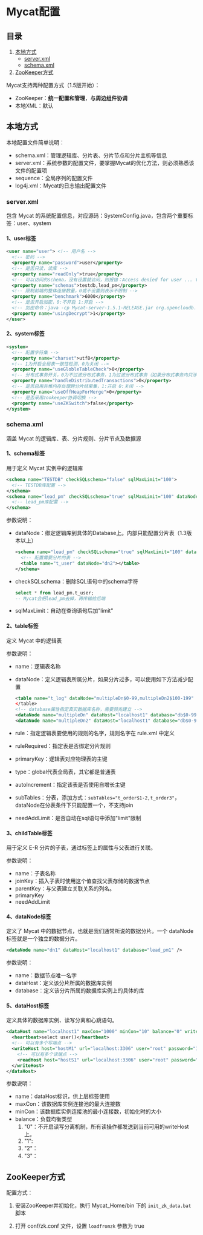 # Mycat配置

## 目录

1. [本地方式](#本地方式)
   - [server.xml](#server.xml)
   - [schema.xml](#schema.xml)
2. [ZooKeeper方式](#ZooKeeper方式)

Mycat支持两种配置方式（1.5版开始）：

- ZooKeeper：**统一配置和管理**，**与周边组件协调**
- 本地XML：默认

## 本地方式

本地配置文件简单说明：

- schema.xml：管理逻辑库、分片表、分片节点和分片主机等信息
- server.xml：系统参数的配置文件，要掌握Mycat的优化方法，则必须熟悉该文件的配置项
- sequence：全局序列的配置文件
- log4j.xml：Mycat的日志输出配置文件

### server.xml

包含 Mycat 的系统配置信息，对应源码：SystemConfig.java，包含两个重要标签：user、system

#### 1、user标签

```xml
<user name="user"> <!-- 用户名 -->
  <!-- 密码 -->
  <property name="password">user</property>
  <!-- 是否只读，读库 -->
  <property name="readOnly">true</property>
  <!-- 可以访问的schema，没有设置就访问，则报错：Access denied for user ... to database ... -->
  <property name="schemas">testdb,lead_pm</property>
  <!-- 限制前端的整体连接数量，0或不设置则表示不限制 -->
  <property name="benchmark">6000</property>
  <!-- 是否开启加密，0:不开启 1:开启 -->
  <!-- 加密命令：java -cp Mycat-server-1.5.1-RELEASE.jar org.opencloudb.util.DecryptUtil 0:user:password -->
  <property name="usingDecrypt">1</property>
</user>
```

#### 2、system标签

```xml
<system>
  <!-- 配置字符集 -->
  <property name="charset">utf8</property>
  <!-- 1为开启全局表一致性检测、0为关闭 -->
  <property name="useGlobleTableCheck">0</property>
  <!-- 分布式事务开关，0为不过滤分布式事务，1为过滤分布式事务（如果分布式事务内只涉及全局表，则不过滤），2为不过滤分布式事务，但是记录分布式事务日志。主要用于控制是否允许跨库事务 -->
  <property name="handleDistributedTransactions">0</property>
  <!-- 是否启用非堆内存处理跨分片结果集，1:开启 0:关闭 -->
  <property name="useOffHeapForMerge">0</property>
  <!-- 是否采用zookeeper协调切换 -->
  <property name="useZKSwitch">false</property>
</system>
```

### schema.xml

涵盖 Mycat 的逻辑库、表、分片规则、分片节点及数据源

#### 1、schema标签

用于定义 Mycat 实例中的逻辑库

```xml
<schema name="TESTDB" checkSQLschema="false" sqlMaxLimit="100">
  <!-- TESTDB库配置 -->
</schema>
<schema name="lead_pm" checkSQLschema="true" sqlMaxLimit="100" dataNode="dn1">
  <!-- lead_pm库配置 -->
</schema>
```

参数说明：

- dataNode：绑定逻辑库到具体的Database上。内部只能配置分片表（1.3版本以上）
  
  ```xml
  <schema name="lead_pm" checkSQLschema="true" sqlMaxLimit="100" dataNode="dn1">
    <!-- 配置需要分片的表 -->
    <table name="t_user" dataNode="dn2"></table>
  </schema>
  ```

- checkSQLschema：删除SQL语句中的schema字符

  ```sql
  select * from lead_pm.t_user;
  -- Mycat会把lead_pm去掉，再传输给后端
  ```

- sqlMaxLimit：自动在查询语句后加"limit"

#### 2、table标签

定义 Mycat 中的逻辑表

参数说明：

- name：逻辑表名称
- dataNode：定义逻辑表所属分片，如果分片过多，可以使用如下方法减少配置

  ```xml
  <table name="t_log" dataNode="multipleDn$0-99,multipleDn2$100-199" rule="auto-sharding-long" />
  </table>
  <!-- database属性指定真实数据库名称，需要预先建立 -->
  <dataNode name="multipleDn" dataHost="localhost1" database="db$0-99" />
  <dataNode name="multipleDn2" dataHost="localhost1" database="db$0-99" />
  ```

- rule：指定逻辑表要使用的规则的名字，规则名字在 rule.xml 中定义
- ruleRequired：指定表是否绑定分片规则
- primaryKey：逻辑表对应物理表的主键
- type：global代表全局表，其它都是普通表
- autoIncrement：指定该表是否使用自增长主键
- subTables：分表，添加方式：`subTables="t_order$1-2,t_order3"`，dataNode在分表条件下只能配置一个，不支持join
- needAddLimit：是否自动在sql语句中添加"limit"限制

#### 3、childTable标签

用于定义 E-R 分片的子表，通过标签上的属性与父表进行关联。

参数说明：

- name：子表名称
- joinKey：插入子表时使用这个值查找父表存储的数据节点
- parentKey：与父表建立关联关系的列名。
- primaryKey
- needAddLimit

#### 4、dataNode标签

定义了 Mycat 中的数据节点，也就是我们通常所说的数据分片。一个 dataNode 标签就是一个独立的数据分片。

```xml
<dataNode name="dn1" dataHost="localhost1" database="lead_pm1" />
```

参数说明：

- name：数据节点唯一名字
- dataHost：定义该分片所属的数据库实例
- database：定义该分片所属的数据库实例上的具体的库

#### 5、dataHost标签

定义具体的数据库实例、读写分离和心跳语句。

```xml
<dataHost name="localhost1" maxCon="1000" minCon="10" balance="0" writeType="0" dbType="MySQL" dbDriver="native">
  <heartbeat>select user()</heartbeat>
  <!-- 可以有多个写端点 -->
  <writeHost host="hostM1" url="localhost:3306" user="root" password="123456">
    <!-- 可以有多个读端点 -->
    <readHost host="hostS1" url="localhost:3306" user="root" password="123456" />
  </writeHost>
</dataHost>
```

参数说明：

- name：dataHost标识，供上层标签使用
- maxCon：该数据库实例连接池的最大连接数
- minCon：该数据库实例连接池的最小连接数，初始化时的大小
- balance：负载均衡类型
  1. "0"：不开启读写分离机制，所有读操作都发送到当前可用的writeHost上。
  2. "1":
  3. "2"：
  4. "3"：

## ZooKeeper方式

配置方式：

1. 安装ZooKeeper并初始化，执行 Mycat_Home/bin 下的 `init_zk_data.bat` 脚本
2. 打开 conf/zk.conf 文件，设置 `loadfromzk` 参数为 true

   ```conf

   ```
